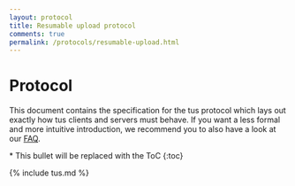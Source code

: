 ```yaml
---
layout: protocol
title: Resumable upload protocol
comments: true
permalink: /protocols/resumable-upload.html
---
```


<h1>Protocol</h1>

This document contains the specification for the tus protocol which lays out exactly how tus clients and servers must behave. If you want a less formal and more intuitive introduction, we recommend you to also have a look at our [FAQ](/faq.html).

<div markdown="1" class="kramdown-toc">
  * This bullet will be replaced with the ToC
  {:toc}
</div>

<!-- Use `make inject-protocol` to fetch latest protocol version -->

{% include tus.md %}
